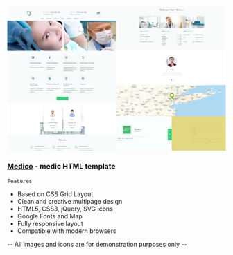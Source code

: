 
<img src="preview/view.jpg">

### [Medico](https://medicoo.vercel.app/) - medic HTML template ###

```
Features
```

- Based on CSS Grid Layout
- Clean and creative multipage design
- HTML5, CSS3, jQuery, SVG icons 
- Google Fonts and Map
- Fully responsive layout
- Compatible with modern browsers

-- All images and icons are for demonstration purposes only --
